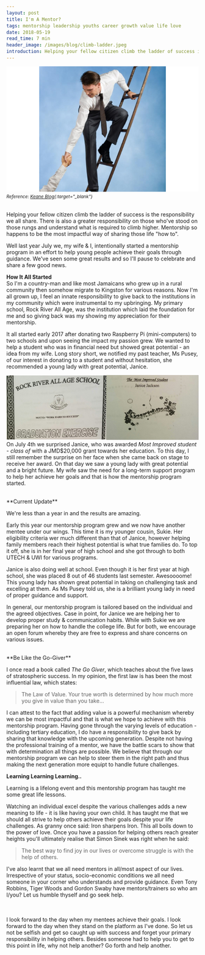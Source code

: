 ```yaml
---
layout: post
title: I'm A Mentor?
tags: mentorship leadership youths career growth value life love
date: 2018-05-19
read_time: 7 min
header_image: /images/blog/climb-ladder.jpeg
introduction: Helping your fellow citizen climb the ladder of success is the responsibility we all share. There is also a greater responsibility on those who've stood on those rungs and understand what is required to climb higher. Mentorship so happens to be the most impactful way of sharing those life "how to".
---
```


!["Helping Others"](/images/blog/climb-ladder.jpeg)
<small>*Reference: [Keane Blog][head_image]{:target="_blank"}*</small>

<br/>
Helping your fellow citizen climb the ladder of success is the responsibility we all share. There is also a greater responsibility on those who've stood on those rungs and understand what is required to climb higher. Mentorship so happens to be the most impactful way of sharing those life "how to".

Well last year July we, my wife & I, intentionally started a mentorship program in an effort to help young people achieve their goals through guidance. We've seen some great results and so I'll pause to celebrate and share a few good news.

**How It All Started**
<br/>
So I'm a country-man and like most Jamaicans who grew up in a rural community then somehow migrate to Kingston for various reasons. Now I'm all grown up, I feel an innate responsibility to give back to the institutions in my community which were instrumental to my upbringing. My primary school, Rock River All Age, was the institution which laid the foundation for me and so giving back was my showing my appreciation for their mentorship.

It all started early 2017 after donating two Raspberry Pi (mini-computers) to two schools and upon seeing the impact my passion grew. We wanted to help a student who was in financial need but showed great potential - an idea from my wife. Long story short, we notified my past teacher, Ms Pusey, of our interest in donating to a student and without hesitation, she recommended a young lady with great potential, Janice.

![Janice Award][janice-award]
On July 4th we surprised Janice, who was awarded _Most Improved student - class of_ with a JMD$20,000 grant towards her education. To this day, I still remember the surprise on her face when she came back on stage to receive her award. On that day we saw a young lady with great potential and a bright future. My wife saw the need for a long-term support program to help her achieve her goals and that is how the mentorship program started.

<br/>
**Current Update**

We're less than a year in and the results are amazing.

Early this year our mentorship program grew and we now have another mentee under our wings. This time it is my younger cousin, Sukie. Her eligibility criteria wer much different than that of Janice, however helping family members reach their highest potential is what true families do. To top it off, she is in her final year of high school and she got through to both UTECH & UWI for various programs.

Janice is also doing well at school. Even though it is her first year at high school, she was placed 8 out of 46 students last semester. Awesoooome! This young lady has shown great potential in taking on challenging task and excelling at them. As Ms Pusey told us, she is a brilliant young lady in need of proper guidance and support.

In general, our mentorship program is tailored based on the individual and the agreed objectives. Case in point, for Janice we are helping her to develop proper study & communication habits. While with Sukie we are preparing her on how to handle the college life. But for both, we encourage an open forum whereby they are free to express and share concerns on various issues.

<br/>
**Be Like the Go-Giver**

I once read a book called _The Go Giver_, which teaches about the five laws of stratospheric success. In my opinion, the first law is has been the most influential law, which states:

> The Law of Value. Your true worth is determined by how much more you give in value than you take...

I can attest to the fact that adding value is a powerful mechanism whereby we can be most impactful and that is what we hope to achieve with this mentorship program. Having gone through the varying levels of education - including tertiary education, I do have a responsibility to give back by sharing that knowledge with the upcoming generation. Despite not having the professional training of a mentor, we have the battle scars to show that with determination all things are possible. We believe that through our mentorship program we can help to steer them in the right path and thus making the next generation more equipt to handle future challenges.
<br/>

**Learning Learning Learning..**

Learning is a lifelong event and this mentorship program has taught me some great life lessons. 

Watching an individual excel despite the various challenges adds a new meaning to life - it is like having your own child. It has taught me that we should all strive to help others achieve their goals despite your life challenges. As granny once said: Iron sharpens Iron. This all boils down to the power of love. Once you have a passion for helping others reach greater heights you'll ultimately realise that Simon Sinek was right when he said:
 
> The best way to find joy in our lives or overcome struggle is with the help of others.


I've also learnt that we all need mentors in all/most aspect of our lives. Irrespective of your status, socio-economic conditions we all need someone in your corner who understands and provide guidance. Even Tony Robbins, Tiger Woods and Gordon Swaby have mentors/trainers so who am I/you? Let us humble thyself and go seek help.

<br />
<br />
I look forward to the day when my mentees achieve their goals. I look forward to the day when they stand on the platform as I've done. So let us not be selfish and get so caught up with success and forget your primary responsibility in helping others. Besides someone had to help you to get to this point in life, why not help another? Go forth and help another. 


[head_image]: https://my.wealthyaffiliate.com/keane/blog/how-i-climb-my-success-ladder-insider-secrets
[janice-award]: /images/blog/janice-award.jpg






